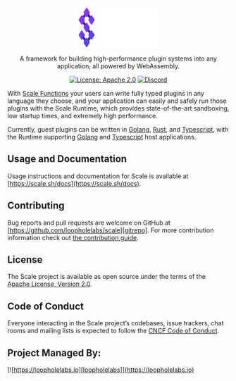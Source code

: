 <br/>
<div align="center">
  <a href="https://scale.sh">
    <img src="docs/logo/dark.svg" alt="Logo" width="180" height="90">
  </a>
  <p align="center">
    A framework for building high-performance plugin systems into any application, all powered by WebAssembly.
  </p>

[![License: Apache 2.0](https://img.shields.io/badge/License-Apache%202.0-brightgreen.svg)](https://www.apache.org/licenses/LICENSE-2.0)
[![Discord](https://dcbadge.vercel.app/api/server/JYmFhtdPeu?style=flat)](https://loopholelabs.io/discord)
</div>

With [Scale Functions](https://scale.sh) your users can write fully typed plugins in any language they choose, and your application can easily and safely 
run those plugins with the Scale Runtime, which provides state-of-the-art sandboxing, low startup times, and extremely high performance.

Currently, guest plugins can be written in [Golang](https://golang.org), [Rust](https://www.rust-lang.org/), and [Typescript](https://www.typescriptlang.org/), with the Runtime supporting [Golang](https://golang.org) and [Typescript](https://www.typescriptlang.org/) host applications.

## Usage and Documentation

Usage instructions and documentation for Scale is available at [https://scale.sh/docs](https://scale.sh/docs).

## Contributing

Bug reports and pull requests are welcome on GitHub at [https://github.com/loopholelabs/scale][gitrepo]. For more
contribution information check
out [the contribution guide](https://github.com/loopholelabs/scale/blob/master/CONTRIBUTING.md).

## License

The Scale project is available as open source under the terms of
the [Apache License, Version 2.0](http://www.apache.org/licenses/LICENSE-2.0).

## Code of Conduct

Everyone interacting in the Scale project’s codebases, issue trackers, chat rooms and mailing lists is expected to follow the [CNCF Code of Conduct](https://github.com/cncf/foundation/blob/master/code-of-conduct.md).

## Project Managed By:

[![https://loopholelabs.io][loopholelabs]](https://loopholelabs.io)

[gitrepo]: https://github.com/loopholelabs/scale
[loopholelabs]: https://cdn.loopholelabs.io/loopholelabs/LoopholeLabsLogo.svg
[loophomepage]: https://loopholelabs.io
